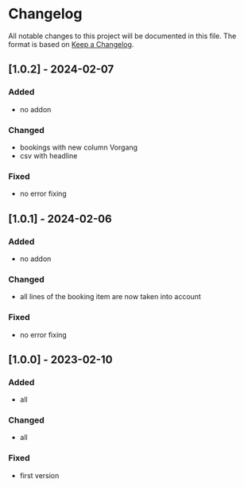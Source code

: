 # Changelog

All notable changes to this project will be documented in this file. The format is based on [Keep a Changelog](http://keepachangelog.com/).


## [1.0.2] - 2024-02-07

### Added

- no addon

### Changed

- bookings with new column Vorgang
- csv with headline

### Fixed

- no error fixing

## [1.0.1] - 2024-02-06

### Added

- no addon

### Changed

- all lines of the booking item are now taken into account

### Fixed

- no error fixing

## [1.0.0] - 2023-02-10

### Added

- all

### Changed

- all

### Fixed

- first version



